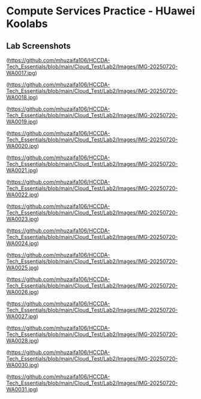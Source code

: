 # Compute Services Practice - HUawei Koolabs

## Lab Screenshots 

(https://github.com/mhuzaifa106/HCCDA-Tech_Essentials/blob/main/Cloud_Test/Lab2/Images/IMG-20250720-WA0017.jpg)

(https://github.com/mhuzaifa106/HCCDA-Tech_Essentials/blob/main/Cloud_Test/Lab2/Images/IMG-20250720-WA0018.jpg)

(https://github.com/mhuzaifa106/HCCDA-Tech_Essentials/blob/main/Cloud_Test/Lab2/Images/IMG-20250720-WA0019.jpg)

(https://github.com/mhuzaifa106/HCCDA-Tech_Essentials/blob/main/Cloud_Test/Lab2/Images/IMG-20250720-WA0020.jpg)

(https://github.com/mhuzaifa106/HCCDA-Tech_Essentials/blob/main/Cloud_Test/Lab2/Images/IMG-20250720-WA0021.jpg)

(https://github.com/mhuzaifa106/HCCDA-Tech_Essentials/blob/main/Cloud_Test/Lab2/Images/IMG-20250720-WA0022.jpg)

(https://github.com/mhuzaifa106/HCCDA-Tech_Essentials/blob/main/Cloud_Test/Lab2/Images/IMG-20250720-WA0023.jpg)

(https://github.com/mhuzaifa106/HCCDA-Tech_Essentials/blob/main/Cloud_Test/Lab2/Images/IMG-20250720-WA0024.jpg)

(https://github.com/mhuzaifa106/HCCDA-Tech_Essentials/blob/main/Cloud_Test/Lab2/Images/IMG-20250720-WA0025.jpg)

(https://github.com/mhuzaifa106/HCCDA-Tech_Essentials/blob/main/Cloud_Test/Lab2/Images/IMG-20250720-WA0026.jpg)

(https://github.com/mhuzaifa106/HCCDA-Tech_Essentials/blob/main/Cloud_Test/Lab2/Images/IMG-20250720-WA0027.jpg)

(https://github.com/mhuzaifa106/HCCDA-Tech_Essentials/blob/main/Cloud_Test/Lab2/Images/IMG-20250720-WA0028.jpg)

(https://github.com/mhuzaifa106/HCCDA-Tech_Essentials/blob/main/Cloud_Test/Lab2/Images/IMG-20250720-WA0030.jpg)

(https://github.com/mhuzaifa106/HCCDA-Tech_Essentials/blob/main/Cloud_Test/Lab2/Images/IMG-20250720-WA0031.jpg)
